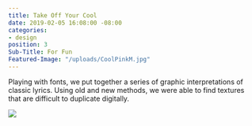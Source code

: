 ```yaml
---
title: Take Off Your Cool
date: 2019-02-05 16:08:00 -08:00
categories:
- design
position: 3
Sub-Title: For Fun
Featured-Image: "/uploads/CoolPinkM.jpg"
---
```


Playing with fonts, we put together a series of graphic interpretations of classic lyrics. Using old and new methods, we were able to find textures that are difficult to duplicate digitally.


<div class="gallery" data-columns="3">
<img src="/uploads/CoolPinkM.jpg" />
